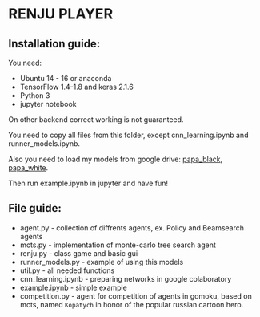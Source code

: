 # RENJU PLAYER
## Installation guide:

You need:
* Ubuntu 14 - 16 or anaconda
* TensorFlow 1.4-1.8 and keras 2.1.6
* Python 3
* jupyter notebook

On other backend correct working is not guaranteed.

You need to copy all files from this folder, except cnn_learning.ipynb and runner_models.ipynb.

Also you need to load my models from google drive: [papa_black], [papa_white].

Then run example.ipynb in jupyter and have fun!

## File guide:

* agent.py - collection of diffrents agents, ex. Policy and Beamsearch agents
* mcts.py - implementation of monte-carlo tree search agent
* renju.py - class game and basic gui
* runner_models.py - example of using this models
* util.py - all needed functions
* cnn_learning.ipynb - preparing networks in google colaboratory
* example.ipynb - simple example
* competition.py - agent for competition of agents in gomoku, based on mcts, named `Kopatych` in honor of the popular russian cartoon hero.

[papa_black]:https://drive.google.com/open?id=1GQ2Bs3z84mpJbshxeinWZE84XlrNujmM
[papa_white]:https://drive.google.com/open?id=1BsEL7tphJtLTwHEEGXUzxh61x120cOq4
